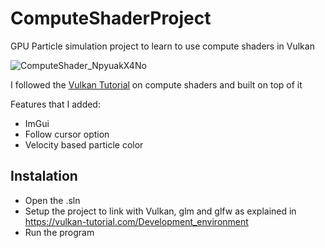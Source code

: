 # ComputeShaderProject
GPU Particle simulation project to learn to use compute shaders in Vulkan

![ComputeShader_NpyuakX4No](https://github.com/VincentPHAM98/ComputeShaderProject/assets/100954017/16af19e1-9716-4bc6-b858-e26af2807812)

I followed the [Vulkan Tutorial](https://vulkan-tutorial.com/Compute_Shader) on compute shaders and built on top of it

Features that I added:
- ImGui
- Follow cursor option
- Velocity based particle color

## Instalation

- Open the .sln
- Setup the project to link with Vulkan, glm and glfw as explained in https://vulkan-tutorial.com/Development_environment
- Run the program
